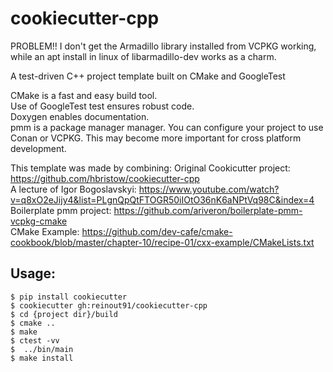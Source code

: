 cookiecutter-cpp
================

PROBLEM!!
I don't get the Armadillo library installed from VCPKG working, while an apt install in linux of libarmadillo-dev works as a charm.


A test-driven C++ project template built on CMake and GoogleTest

CMake is a fast and easy build tool.  
Use of GoogleTest test ensures robust code.  
Doxygen enables documentation.  
pmm is a package manager manager. You can configure your project to use Conan or VCPKG. This may become more important for cross platform development.

This template was made by combining:
Original Cookicutter project: https://github.com/hbristow/cookiecutter-cpp  
A lecture of Igor Bogoslavskyi: https://www.youtube.com/watch?v=q8xO2eJijy4&list=PLgnQpQtFTOGR50iIOtO36nK6aNPtVq98C&index=4  
Boilerplate pmm project: https://github.com/ariveron/boilerplate-pmm-vcpkg-cmake  
CMake Example: https://github.com/dev-cafe/cmake-cookbook/blob/master/chapter-10/recipe-01/cxx-example/CMakeLists.txt


Usage:
------

    $ pip install cookiecutter
    $ cookiecutter gh:reinout91/cookiecutter-cpp
    $ cd {project dir}/build
    $ cmake ..
    $ make
    $ ctest -vv
    $  ../bin/main
    $ make install
    

 
